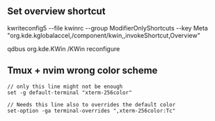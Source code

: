 
## Set overview shortcut

kwriteconfig5 --file kwinrc --group ModifierOnlyShortcuts --key Meta "org.kde.kglobalaccel,/component/kwin,,invokeShortcut,Overview"

qdbus org.kde.KWin /KWin reconfigure

## Tmux + nvim wrong color scheme

    // only this line might not be enough
    set -g default-terminal "xterm-256color"

    // Needs this line also to overrides the default color
    set-option -ga terminal-overrides ",xterm-256color:Tc"
